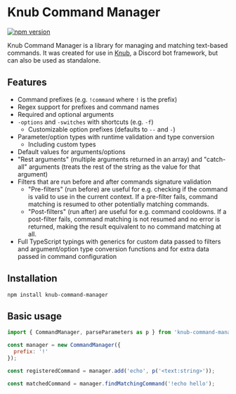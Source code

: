 # Knub Command Manager
[![npm version](https://img.shields.io/npm/v/knub-command-manager)][npm]

[npm]: https://www.npmjs.com/package/knub-command-manager

Knub Command Manager is a library for managing and matching text-based commands.
It was created for use in [Knub](https://github.com/dragory/Knub), a Discord bot
framework, but can also be used as standalone.

## Features
* Command prefixes (e.g. `!command` where `!` is the prefix)
* Regex support for prefixes and command names
* Required and optional arguments
* `-options` and `-switches` with shortcuts (e.g. `-f`)
  * Customizable option prefixes (defaults to `--` and `-`)
* Parameter/option types with runtime validation and type conversion
  * Including custom types
* Default values for arguments/options
* "Rest arguments" (multiple arguments returned in an array) and "catch-all"
  arguments (treats the rest of the string as the value for that argument)
* Filters that are run before and after commands signature validation
  * "Pre-filters" (run before) are useful for e.g. checking if the command is
    valid to use in the current context. If a pre-filter fails, command matching
    is resumed to other potentially matching commands.
  * "Post-filters" (run after) are useful for e.g. command cooldowns. If a
    post-filter fails, command matching is not resumed and no error is returned,
    making the result equivalent to no command matching at all.
* Full TypeScript typings with generics for custom data passed to filters and
  argument/option type conversion functions and for extra data passed in command
  configuration

## Installation
`npm install knub-command-manager`

## Basic usage

```js
import { CommandManager, parseParameters as p } from 'knub-command-manager';

const manager = new CommandManager({
  prefix: '!'
});

const registeredCommand = manager.add('echo', p('<text:string>'));

const matchedCommand = manager.findMatchingCommand('!echo hello');
```
